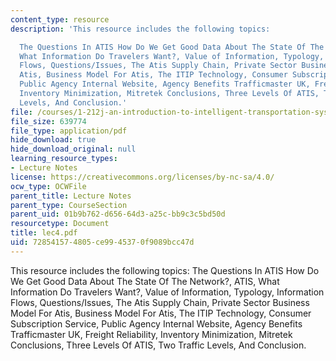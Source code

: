 ```yaml
---
content_type: resource
description: 'This resource includes the following topics:

  The Questions In ATIS How Do We Get Good Data About The State Of The Network?, ATIS,
  What Information Do Travelers Want?, Value of Information, Typology, Information
  Flows, Questions/Issues, The Atis Supply Chain, Private Sector Business Model For
  Atis, Business Model For Atis, The ITIP Technology, Consumer Subscription Service,
  Public Agency Internal Website, Agency Benefits Trafficmaster UK, Freight Reliability,
  Inventory Minimization, Mitretek Conclusions, Three Levels Of ATIS, Two Traffic
  Levels, And Conclusion.'
file: /courses/1-212j-an-introduction-to-intelligent-transportation-systems-spring-2005/728541574805ce9945370f9089bcc47d_lec4.pdf
file_size: 639774
file_type: application/pdf
hide_download: true
hide_download_original: null
learning_resource_types:
- Lecture Notes
license: https://creativecommons.org/licenses/by-nc-sa/4.0/
ocw_type: OCWFile
parent_title: Lecture Notes
parent_type: CourseSection
parent_uid: 01b9b762-d656-64d3-a25c-bb9c3c5bd50d
resourcetype: Document
title: lec4.pdf
uid: 72854157-4805-ce99-4537-0f9089bcc47d
---
```

This resource includes the following topics:
The Questions In ATIS How Do We Get Good Data About The State Of The Network?, ATIS, What Information Do Travelers Want?, Value of Information, Typology, Information Flows, Questions/Issues, The Atis Supply Chain, Private Sector Business Model For Atis, Business Model For Atis, The ITIP Technology, Consumer Subscription Service, Public Agency Internal Website, Agency Benefits Trafficmaster UK, Freight Reliability, Inventory Minimization, Mitretek Conclusions, Three Levels Of ATIS, Two Traffic Levels, And Conclusion.